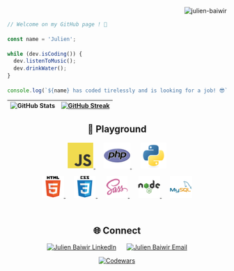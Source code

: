 <p align="right"> <img src="https://komarev.com/ghpvc/?username=julien-baiwir&label=Profile%20views&color=0e75b6&style=flat" alt="julien-baiwir" /> </p>

```javascript
// Welcome on my GitHub page ! 🚀

const name = 'Julien';

while (dev.isCoding()) {
  dev.listenToMusic();
  dev.drinkWater();
}

console.log(`${name} has coded tirelessly and is looking for a job! 😎`);
```

| ![GitHub Stats](https://github-readme-stats.vercel.app/api?username=julien-baiwir&show_icons=true&locale=en) | [![GitHub Streak](https://streak-stats.demolab.com?user=Julien-Baiwir&theme=transparent&mode=weekly)](https://git.io/streak-stats) |
|---|---|

<div align="center">
  <h2 align="center">🧰 Playground</h2>
  <p align="center">
    <a href="https://developer.mozilla.org/en-US/docs/Web/JavaScript" target="_blank" rel="noreferrer">
      <img src="https://raw.githubusercontent.com/devicons/devicon/master/icons/javascript/javascript-original.svg" alt="javascript" width="60" height="60"/>
    </a>
    &nbsp;&nbsp;&nbsp;&nbsp;
    <a href="https://www.php.net" target="_blank" rel="noreferrer">
      <img src="https://raw.githubusercontent.com/devicons/devicon/master/icons/php/php-original.svg" alt="php" width="60" height="60"/>
    </a>
    &nbsp;&nbsp;&nbsp;&nbsp;
    <a href="https://www.python.org" target="_blank" rel="noreferrer">
      <img src="https://raw.githubusercontent.com/devicons/devicon/master/icons/python/python-original.svg" alt="python" width="60" height="60"/>
    </a>
    <br>
    <span style="border-bottom: 2px solid #0366d6;"></span>
  </p>
</div>

<div align="center">
  <p align="center">
    <a href="https://www.w3.org/html/" target="_blank" rel="noreferrer">
      <img src="https://raw.githubusercontent.com/devicons/devicon/master/icons/html5/html5-original-wordmark.svg" alt="html5" width="50" height="50"/>
    </a>
    &nbsp;&nbsp;&nbsp;&nbsp;
    <a href="https://www.w3schools.com/css/" target="_blank" rel="noreferrer">
      <img src="https://raw.githubusercontent.com/devicons/devicon/master/icons/css3/css3-original-wordmark.svg" alt="css3" width="50" height="50"/>
    </a>
    &nbsp;&nbsp;&nbsp;&nbsp;
     <a href="https://sass-lang.com" target="_blank" rel="noreferrer">
      <img src="https://raw.githubusercontent.com/devicons/devicon/master/icons/sass/sass-original.svg" alt="sass" width="50" height="50"/>
    </a>
    &nbsp;&nbsp;&nbsp;&nbsp;
    <a href="https://nodejs.org" target="_blank" rel="noreferrer">
      <img src="https://raw.githubusercontent.com/devicons/devicon/master/icons/nodejs/nodejs-original-wordmark.svg" alt="nodejs" width="50" height="50"/>
    </a>
    &nbsp;&nbsp;&nbsp;&nbsp;
    <a href="https://www.mysql.com/" target="_blank" rel="noreferrer">
      <img src="https://raw.githubusercontent.com/devicons/devicon/master/icons/mysql/mysql-original-wordmark.svg" alt="mysql" width="50" height="50"/>
    </a>
  </p>
</div>
<br>
<div align="center" >

  <h2 align="center">🌐 Connect</h2>

  [![Julien Baiwir LinkedIn](https://img.shields.io/badge/-Julien%20Baiwir-blue?style=flat&logo=linkedin&logoColor=white&logoSize=70)](https://www.linkedin.com/in/julien-baiwir/)
  &nbsp;&nbsp;&nbsp;&nbsp;
  [![Julien Baiwir Email](https://img.shields.io/badge/-julien.baiwir%40protonmail.com-purple?style=flat&logo=gmail&logoColor=white&logoSize=70)](mailto:julien.baiwir@protonmail.com)

  [![Codewars](https://www.codewars.com/users/Julien-Baiwir/badges/small)](https://www.codewars.com/users/Julien-Baiwir)

</div>
